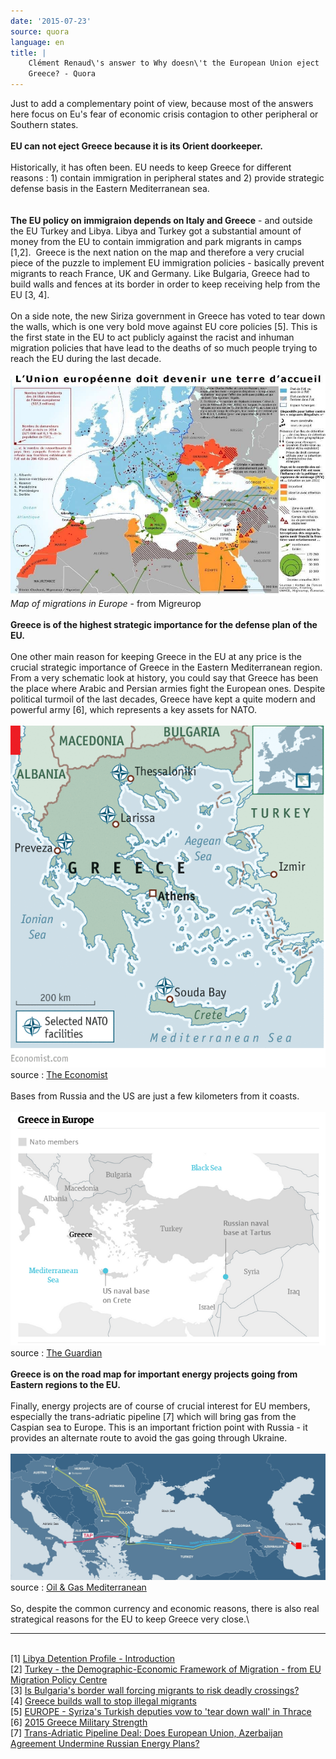```yaml
---
date: '2015-07-23'
source: quora
language: en
title: |
    Clément Renaud\'s answer to Why doesn\'t the European Union eject
    Greece? - Quora
---
```


Just to add a complementary point of view, because most of the answers
here focus on Eu\'s fear of economic crisis contagion to other
peripheral or Southern states. \
\
**EU can not eject Greece because it is its Orient doorkeeper.**\
\
Historically, it has often been. EU needs to keep Greece for different
reasons : 1) contain immigration in peripheral states and 2) provide
strategic defense basis in the Eastern Mediterranean sea.\
\
\
**The EU policy on immigraion depends on Italy and Greece** - and
outside the EU Turkey and Libya. Libya and Turkey got a substantial
amount of money from the EU to contain immigration and park migrants in
camps \[1,2\].  Greece is the next nation on the map and therefore a
very crucial piece of the puzzle to implement EU immigration policies -
basically prevent migrants to reach France, UK and Germany. Like
Bulgaria, Greece had to build walls and fences at its border in order to
keep receiving help from the EU \[3, 4\].\
\
On a side note, the new Siriza government in Greece has voted to tear
down the walls, which is one very bold move against EU core policies
\[5\]. This is the first state in the EU to act publicly against the
racist and inhuman migration policies that have lead to the deaths of so
much people trying to reach the EU during the last decade.\
\
![](./img/main-qimg-f681ca1f935d16ed75147e0fa10a9a11-c.png)*Map of migrations
in Europe* - from Migreurop\
\
**Greece is of the highest strategic importance for the defense plan of
the EU.**\
\
One other main reason for keeping Greece in the EU at any price is the
crucial strategic importance of Greece in the Eastern Mediterranean
region. From a very schematic look at history, you could say that Greece
has been the place where Arabic and Persian armies fight the European
ones. Despite political turmoil of the last decades, Greece have kept a
quite modern and powerful army \[6\], which represents a key assets for
NATO.\
\
![](./img/main-qimg-5945cb0e5005a5dd2cb8d5b6338617c7.png) source : [The
Economist](http://www.economist.com/news/europe/21645254-america-much-more-europe-sees-strategic-stakes-aegean-semi-guided-missile)\
\
Bases from Russia and the US are just a few kilometers from it coasts.\
\
![](./img/main-qimg-aac4541c04a26f004b8cd38de000d754.png)source : [The
Guardian](http://www.theguardian.com/world/2015/jul/10/greece-euro-drama-geopolitical-concerns-europe-eu)\
\
**Greece is on the road map for important energy projects going from
Eastern regions to the EU.**\
\
Finally, energy projects are of course of crucial interest for EU
members, especially the trans-adriatic pipeline \[7\] which will bring
gas from the Caspian sea to Europe. This is an important friction point
with Russia - it provides an alternate route to avoid the gas going
through Ukraine.\
\
![](./img/main-qimg-0d333d20efabedf81718d77a69804bb0-c.png)source : [Oil & Gas
Mediterranean](http://www.oilandgascyprus.com/?p=104)\
\
So, despite the common currency and economic reasons, there is also real
strategical reasons for the EU to keep Greece very close.\

------------------------------------------------------------------------

\
\[1\] [Libya Detention Profile -
Introduction](http://www.globaldetentionproject.org/countries/africa/libya/introduction.html)\
\[2\] [Turkey - the Demographic-Economic Framework of Migration - from
EU Migration Policy
Centre](http://www.migrationpolicycentre.eu/docs/migration_profiles/Turkey.pdf)\
\[3\] [Is Bulgaria's border wall forcing migrants to risk deadly
crossings?](http://www.euronews.com/2015/04/30/is-bulgarias-border-wall-forcing-migrants-to-risk-perilous-sea-crossings/)\
\[4\] [Greece builds wall to stop illegal
migrants](http://sputniknews.com/voiceofrussia/2014_01_23/Greece-builds-wall-to-stop-illegal-migrants-7991/)\
\[5\] [EUROPE - Syriza's Turkish deputies vow to 'tear down wall' in
Thrace](http://www.hurriyetdailynews.com/syrizas-turkish-deputies-vow-to-tear-down-wall-in-thrace.aspx?NID=78755&NewsCatID=351&PageID=238)\
\[6\] [2015 Greece Military
Strength](http://www.globalfirepower.com/country-military-strength-detail.asp?country_id=greece)\
\[7\] [Trans-Adriatic Pipeline Deal: Does European Union, Azerbaijan
Agreement Undermine Russian Energy
Plans?](http://www.ibtimes.com/trans-adriatic-pipeline-deal-does-european-union-azerbaijan-agreement-undermine-2019959)
